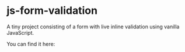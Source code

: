 # js-form-validation

A tiny project consisting of a form with live inline validation using vanilla JavaScript. 

You can find it here: